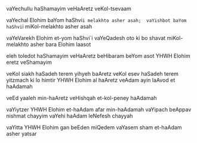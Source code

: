 
vaYechullu haShamayim veHaAretz veKol-tsevaam

vaYechal Elohim baYom haShvi`i melakhto asher asah; 
vaYishbot baYom haShvi`i miKol-melakhto asher asah

vaYeVarekh Elohim et-yom haShvi`i vaYeQadesh oto 
ki bo shavat miKol-melakhto asher bara Elohim laasot

eleh toledot haShamayim veHaAretz beHibaram 
beYom asot YHWH Elohim eretz veShamayim

veKol siakh haSadeh terem yihyeh baAretz veKol esev haSadeh terem yitzmach ki lo himtir YHWH Elohim al haAretz veAdam ayin laAvod et haAdamah

veEd yaaleh min-haAretz veHishqah et-kol-peney haAdamah

vaYiytzer YHWH Elohim et-haAdam afar min-haAdamah 
vaYipach beAppav nishmat chayyim 
vaYehi haAdam leNefesh chayyah

vaYitta YHWH Elohim gan beEden miQedem 
vaYasem sham et-haAdam asher yatsar
